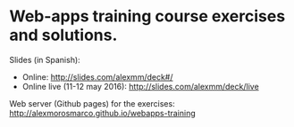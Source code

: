 # Web-apps training course exercises and solutions.

Slides (in Spanish):
* Online: http://slides.com/alexmm/deck#/
* Online live (11-12 may 2016): http://slides.com/alexmm/deck/live

Web server (Github pages) for the exercises:
http://alexmorosmarco.github.io/webapps-training
